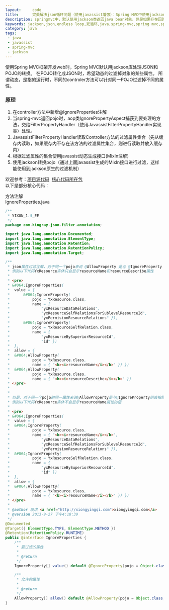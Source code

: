 ```yaml
---
layout:     code
title:      完美解决json循环问题（使用javassist增强）：Spring MVC中使用jackson的MixInAnnotations方法动态过滤JSON字段
description: springmvc中，默认使用jackson类返回java bean对象，但是如果存在回路时，会导致jackson输出循环。本文介绍如何通过自定义注解来定义过滤属性，web运行时如何通过AOP捕获Controller的ResponseBody注解的方法然后处理要过滤的属性。
keywords: jackson,json,endless loop,死循环,java,spring-mvc,spring mvc,spring,@ResponseBody,javassist
category: java
tags:
 - java
 - javassist
 - spring-mvc
 - jackson
---
```


<p>使用Spring MVC框架开发web时，Spring MVC默认用jackson库处理JSON和POJO的转换。
在POJO转化成JSON时，希望动态的过滤掉对象的某些属性。
所谓动态，是指的运行时，不同的controler方法可以针对同一POJO过滤掉不同的属性。</p>

<h3>原理</h3>
<ol>
	<li>在controller方法中新增@IgnoreProperties注解</li>
	<li>当spring-mvc返回pojo时，aop类IgnorePropertyAspect捕获到要处理的方法，交给FilterPropertyHandler（使用JavassistFilterPropertyHandler实现类）处理。</li>
	<li>JavassistFilterPropertyHandler读取Controller方法的过滤属性集合（先从缓存内读取，如果缓存内不存在该方法的过滤属性集合，则进行读取并放入缓存内）</li>
	<li>根据过滤属性的集合使用javassist动态生成接口(MixIn注解)</li>
	<li>使用jackson转换pojo（通过上面javassist生成的MixIn接口进行过滤，这样能使用到jackson原生的过滤机制）</li>
</ol>

<p></p>
<p>
欢迎参考：<a href="https://github.com/blademainer/YIXUN_1.5_EE">项目源代码</a>&nbsp;&nbsp;<a href="https://github.com/blademainer/YIXUN_1.5_EE/tree/master/src/main/java/com/kingray/json/filter">核心代码所在包</a><br>
以下是部分核心代码：</p>

方法注解<br>
IgnoreProperties.java
```java
/**
 * YIXUN_1.5_EE
 */
package com.kingray.json.filter.annotation;

import java.lang.annotation.Documented;
import java.lang.annotation.ElementType;
import java.lang.annotation.Retention;
import java.lang.annotation.RetentionPolicy;
import java.lang.annotation.Target;

/**
 * json属性过滤注解，对于同一个pojo来说 @AllowProperty 是与 @IgnoreProperty 是冲突的，如果这两个注解注解了<br>
 * 例如以下代码YxResource实体只会显示resourceName和resourceDescribe属性
 * 
 * <pre>
 * &#064;IgnoreProperties(
 * 	value = {
 * 		&#064;IgnoreProperty(
 * 			pojo = YxResource.class, 
 * 			name = { 
 * 				"yxResourceDataRelations",
 * 				"yxResourceSelfRelationsForSublevelResourceId",
 * 				"yxPermisionResourceRelations" }),
 * 		&#064;IgnoreProperty(
 * 			pojo = YxResourceSelfRelation.class, 
 * 			name = {
 * 				"yxResourceBySuperiorResourceId",
 * 				"id" }) 
 * 	}, 
 * 	allow = {
 * 	&#064;AllowProperty(
 * 			pojo = YxResource.class, 
 * 			name = { "<b><i>resourceName</i></b>" }) })
 * 	&#064;AllowProperty(
 * 			pojo = YxResource.class, 
 * 			name = { "<b><i>resourceDescribe</i></b>" })
 * </pre>
 * 
 * 
 * 但是，对于同一个pojo的同一属性来说@AllowProperty是与@IgnoreProperty则会按照@IgnoreProperty过滤的属性名过滤
 * 例如以下代码YxResource实体不会显示resourceName属性的值
 * 
 * <pre>
 * &#064;IgnoreProperties(
 * 	value = {
 * 	&#064;IgnoreProperty(
 * 			pojo = YxResource.class, 
 * 			name = { "<b><i>resourceName</i></b>",
 * 				"yxResourceDataRelations",
 * 				"yxResourceSelfRelationsForSublevelResourceId",
 * 				"yxPermisionResourceRelations" }),
 * 	&#064;IgnoreProperty(
 * 			pojo = YxResourceSelfRelation.class, 
 * 			name = { 
 * 				"yxResourceBySuperiorResourceId", 
 * 				"id" }) 
 * 	}, 
 * 	allow = { 
 * 	&#064;AllowProperty(
 * 			pojo = YxResource.class, 
 * 			name = { "<b><i>resourceName</i></b>" }) })
 * </pre>
 * 
 * @author 瑛琪 <a href="http://xiongyingqi.com">xiongyingqi.com</a>
 * @version 2013-9-27 下午4:18:39
 */
@Documented
@Target({ ElementType.TYPE, ElementType.METHOD })
@Retention(RetentionPolicy.RUNTIME)
public @interface IgnoreProperties {
	/**
	 * 要过滤的属性
	 * 
	 * @return
	 */
	IgnoreProperty[] value() default @IgnoreProperty(pojo = Object.class, name = "");

	/**
	 * 允许的属性
	 * 
	 * @return
	 */
	AllowProperty[] allow() default @AllowProperty(pojo = Object.class, name = "");
}
```